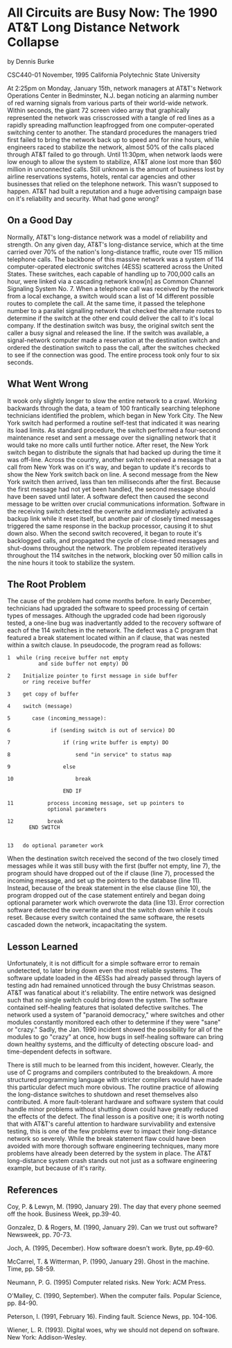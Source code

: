 # All Circuits are Busy Now: The 1990 AT&T Long Distance Network Collapse
by
Dennis Burke

CSC440-01
November, 1995
California Polytechnic State University

At 2:25pm on Monday, January 15th, network managers at AT&T's Network Operations Center in Bedminster, N.J. began noticing an alarming number of red warning signals from various parts of their world-wide network. Within seconds, the giant 72 screen video array that graphically represented the network was crisscrossed with a tangle of red lines as a rapidly spreading malfunction leapfrogged from one computer-operated switching center to another. The standard procedures the managers tried first failed to bring the network back up to speed and for nine hours, while engineers raced to stabilize the network, almost 50% of the calls placed through AT&T failed to go through. Until 11:30pm, when network laods were low enough to allow the system to stabilize, AT&T alone lost more than $60 million in unconnected calls. Still unknown is the amount of business lost by airline reservations systems, hotels, rental car agencies and other businesses that relied on the telephone network. This wasn't supposed to happen. AT&T had built a reputation and a huge advertising campaign base on it's reliability and security. What had gone wrong?

## On a Good Day

Normally, AT&T's long-distance network was a model of reliability and strength. On any given day, AT&T's long-distance service, which at the time carried over 70% of the nation's long-distance traffic, route over 115 million telephone calls. The backbone of this massive network was a system of 114 computer-operated electronic switches (4ESS) scattered across the United States. These switches, each capable of handling up to 700,000 calls an hour, were linked via a cascading network know[n] as Common Channel Signaling System No. 7. When a telephone call was received by the network from a local exchange, a switch would scan a list of 14 different possible routes to complete the call. At the same time, it passed the telephone number to a parallel signalling network that checked the alternate routes to determine if the switch at the other end could deliver the call to it's local company. If the destination switch was busy, the original switch sent the caller a busy signal and released the line. If the switch was available, a signal-network computer made a reservation at the destination switch and ordered the destination switch to pass the call, after the switches checked to see if the connection was good. The entire process took only four to six seconds.

## What Went Wrong

It wook only slightly longer to slow the entire network to a crawl. Working backwards through the data, a team of 100 frantically searching telephone technicians identified the problem, which began in New York City. The New York switch had performed a routine self-test that indicated it was nearing its load limits. As standard procedure, the switch performed a four-second maintenance reset and sent a message over the signalling network that it would take no more calls until further notice. After reset, the New York switch began to distribute the signals that had backed up during the time it was off-line. Across the country, another switch received a message that a call from New York was on it's way, and began to update it's records to show the New York switch back on line. A second message from the New York switch then arrived, lass than ten milliseconds after the first. Because the first message had not yet been handled, the second message should have been saved until later. A software defect then caused the second message to be written over crucial communications information. Software in the receiving switch detected the overwrite and immediately activated a backup link while it reset itself, but another pair of closely timed messages triggered the same response in the backup processor, causing it to shut down also. When the second switch recovered, it began to route it's backlogged calls, and propagated the cycle of close-timed messages and shut-downs throughout the network. The problem repeated iteratively throughout the 114 switches in the network, blocking over 50 million calls in the nine hours it took to stabilize the system.

## The Root Problem

The cause of the problem had come months before. In early December, technicians had upgraded the software to speed processing of certain types of messages. Although the upgraded code had been rigorously tested, a one-line bug was inadvertantly added to the recovery software of each of the 114 switches in the network. The defect was a C program that featured a break statement located within an if clause, that was nested within a switch clause.
In pseudocode, the program read as follows:

    1  while (ring receive buffer not empty 
              and side buffer not empty) DO

    2    Initialize pointer to first message in side buffer
         or ring receive buffer

    3    get copy of buffer

    4    switch (message)

    5       case (incoming_message):

    6             if (sending switch is out of service) DO

    7                 if (ring write buffer is empty) DO

    8                     send "in service" to status map

    9                 else

    10                    break

                      END IF

    11           process incoming message, set up pointers to
                 optional parameters

    12           break
           END SWITCH


    13   do optional parameter work

When the destination switch received the second of the two closely timed messages while it was still busy with the first (buffer not empty, line 7), the program should have dropped out of the if clause (line 7), processed the incoming message, and set up the pointers to the database (line 11). Instead, because of the break statement in the else clause (line 10), the program dropped out of the case statement entirely and began doing optional parameter work which overwrote the data (line 13). Error correction software detected the overwrite and shut the switch down while it couls reset. Because every switch contained the same software, the resets cascaded down the network, incapacitating the system.

## Lesson Learned

Unfortunately, it is not difficult for a simple software error to remain undetected, to later bring down even the most reliable systems. The software update loaded in the 4ESSs had already passed through layers of testing adn had remained unnoticed through the busy Christmas season. AT&T was fanatical about it's reliability. The entire network was designed such that no single switch could bring down the system. The software contained self-healing features that isolated defective switches. The network used a system of "paranoid democracy," where switches and other modules constantly monitored each other to determine if they were "sane" or "crazy." Sadly, the Jan. 1990 incident showed the possibility for all of the modules to go "crazy" at once, how bugs in self-healing software can bring down healthy systems, and the difficulty of detecting obscure load- and time-dependent defects in software.

There is still much to be learned from this incident, however. Clearly, the use of C programs and compilers contributed to the breakdown. A more structured programming language with stricter compilers would have made this particular defect much more obvious. The routine practice of allowing the long-distance switches to shutdown and reset themselves also contributed. A more fault-tolerant hardware and software system that could handle minor problems without shutting down could have greatly reduced the effects of the defect. The final lesson is a positive one; it is worth noting that with AT&T's careful attention to hardware survivability and extensive testing, this is one of the few problems ever to impact their long-distance network so severely. While the break statement flaw could have been avoided with more thorough software engineering techniques, many more problems have already been deterred by the system in place. The AT&T long-distance system crash stands out not just as a software engineering example, but because of it's rarity.

## References

Coy, P. & Lewyn, M. (1990, January 29). The day that every phone seemed off the hook. Business Week, pp.39-40.

Gonzalez, D. & Rogers, M. (1990, January 29). Can we trust out software? Newsweek, pp. 70-73.

Joch, A. (1995, December). How software doesn't work. Byte, pp.49-60.

McCarrel, T. & Witterman, P. (1990, January 29). Ghost in the machine. Time, pp. 58-59.

Neumann, P. G. (1995) Computer related risks. New York: ACM Press.

O'Malley, C. (1990, September). When the computer fails. Popular Science, pp. 84-90.

Peterson, I. (1991, February 16). Finding fault. Science News, pp. 104-106.

Wiener, L. R. (1993). Digital woes, why we should not depend on software. New York: Addison-Wesley.